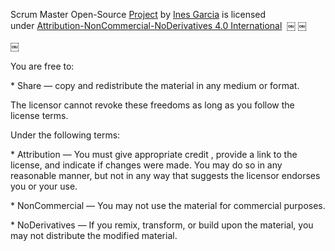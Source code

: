 Scrum Master Open-Source [Project](https://getagile.co.uk/) by [Ines Garcia](https://github.com/GarciaInes) is licensed under [Attribution-NonCommercial-NoDerivatives 4.0 International](https://creativecommons.org/licenses/by-nc-nd/4.0/?ref=chooser-v1) 
￼
￼

￼
</p>You are free to:
</p>* Share — copy and redistribute the material in any medium or format.
</p>The licensor cannot revoke these freedoms as long as you follow the license terms.
</p>Under the following terms:
</p>* Attribution — You must give appropriate credit , provide a link to the license, and indicate if changes were made. You may do so in any reasonable manner, but not in any way that suggests the licensor endorses you or your use.
</p>* NonCommercial — You may not use the material for commercial purposes.
</p>* NoDerivatives — If you remix, transform, or build upon the material, you may not distribute the modified material.
